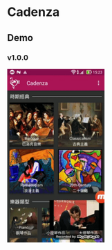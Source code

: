 # Cadenza
## Demo
### v1.0.0
<img src="https://github.com/xavier0507/Cadenza/blob/dev/demo/cadenza_demo_v1.0.0.gif" height="400">
